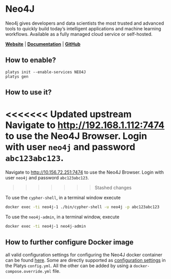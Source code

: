 # Neo4J

Neo4j gives developers and data scientists the most trusted and advanced tools to quickly build today’s intelligent applications and machine learning workflows. Available as a fully managed cloud service or self-hosted.

**[Website](https://neo4j.com/)** | **[Documentation](https://neo4j.com/docs/)** | **[GitHub](https://github.com/neo4j/neo4j)**

## How to enable?

```
platys init --enable-services NEO4J
platys gen
```

## How to use it?

<<<<<<< Updated upstream
Navigate to <http://192.168.1.112:7474> to use the Neo4J Browser. Login with user `neo4j` and password `abc123abc123`.
=======
Navigate to <http://10.156.72.251:7474> to use the Neo4J Browser. Login with user `neo4j` and password `abc123abc123`.
>>>>>>> Stashed changes

To use the `cypher-shell`, in a terminal window execute

```bash
docker exec -ti neo4j-1 ./bin/cypher-shell -u neo4j -p abc123abc123
```

To use the `neo4j-admin`, in a terminal window, execute 

```bash
docker exec -ti neo4j-1 neo4j-admin
```

## How to further configure Docker image

all valid configuration settings for configuring the Neo4J docker container can be found [here](https://neo4j.com/docs/operations-manual/current/docker/ref-settings/). Some are directly supported as [configuration settings](http://dataplatform/documentation/configuration) in the Platys `config.yml`. All the other can be added by using a `docker-compose.override.yml` file. 